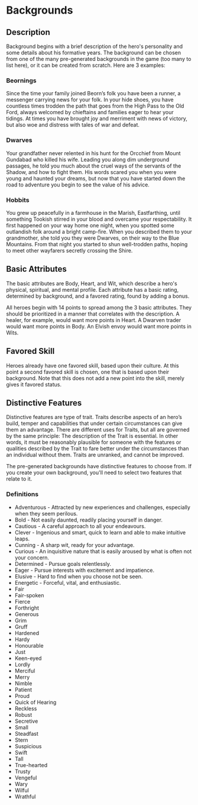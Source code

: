 # Backgrounds

## Description

Background begins with a brief description of the hero's personality and some details about his formative years.  The background can be chosen from one of the many pre-generated backgrounds in the game (too many to list here), or it can be created from scratch.  Here are 3 examples:

### Beornings

Since the time your family joined Beorn’s folk you have been a runner, a messenger carrying news for your folk. In your hide shoes, you have countless times trodden the path that goes from the High Pass to the Old Ford, always welcomed by chieftains and families eager to hear your tidings. At times you have brought joy and merriment with news of victory, but also woe and distress with tales of war and defeat.

### Dwarves

Your grandfather never relented in his hunt for the Orcchief from Mount Gundabad who killed his wife. Leading you along dim underground passages, he told you much about the cruel ways of the servants of the Shadow, and how to fight them. His words scared you when you were young and haunted your dreams, but now that you have started down the road to adventure you begin to see the value of his advice.

### Hobbits

You grew up peacefully in a farmhouse in the Marish, Eastfarthing, until something Tookish stirred in your blood and overcame your respectability. It first happened on your way home one night, when you spotted some outlandish folk around a bright camp-fire. When you described them to your grandmother, she told you they were Dwarves, on their way to the Blue Mountains. From that night you started to shun well-trodden paths, hoping to meet other wayfarers secretly crossing the Shire. 

## Basic Attributes

The basic attributes are Body, Heart, and Wit, which describe a hero's physical, spiritual, and mental profile.  Each attribute has a basic rating, determined by background, and a favored rating, found by adding a bonus.

All heroes begin with 14 points to spread among the 3 basic attributes.  They should be prioritized in a manner that correlates with the description.  A healer, for example, would want more points in Heart.  A Dwarven trader would want more points in Body.  An Elvish envoy would want more points in Wits.

## Favored Skill

Heroes already have one favored skill, based upon their culture.  At this point a second favored skill is chosen, one that is based upon their background.  Note that this does not add a new point into the skill, merely gives it favored status.

## Distinctive Features

Distinctive features are type of trait.  Traits describe aspects of an hero’s build, temper and capabilities that under certain circumstances can give them an advantage. There are different uses for Traits, but all are governed by the same principle:  The description of the Trait is essential. In other words, it must be reasonably plausible for someone with the features or qualities described by the Trait to fare better under the circumstances than an individual without them.  Traits are unranked, and cannot be improved.

The pre-generated backgrounds have distinctive features to choose from.  If you create your own background, you'll need to select two features that relate to it.

### Definitions

* Adventurous - Attracted by new experiences and challenges, especially when they seem perilous.
* Bold - Not easily daunted, readily placing yourself in danger.
* Cautious - A careful approach to all your endeavours.
* Clever - Ingenious and smart, quick to learn and able to make intuitive leaps.
* Cunning - A sharp wit, ready for your advantage.
* Curious - An inquisitive nature that is easily aroused by what is often not your concern.
* Determined - Pursue goals relentlessly.
* Eager - Pursue interests with excitement and impatience.
* Elusive - Hard to find when you choose not be seen.
* Energetic - Forceful, vital, and enthusiastic.
* Fair
* Fair-spoken
* Fierce
* Forthright
* Generous
* Grim
* Gruff
* Hardened
* Hardy
* Honourable
* Just
* Keen-eyed
* Lordly
* Merciful
* Merry
* Nimble
* Patient
* Proud
* Quick of Hearing
* Reckless
* Robust
* Secretive
* Small
* Steadfast
* Stern
* Suspicious
* Swift
* Tall
* True-hearted
* Trusty
* Vengeful
* Wary
* Wilful
* Wrathful


